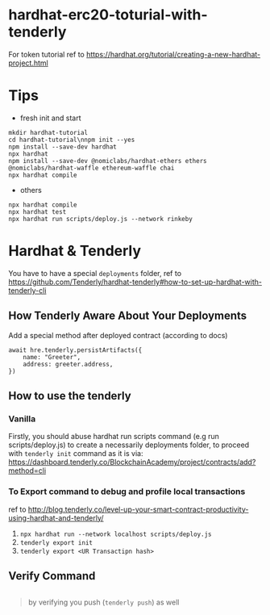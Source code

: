 # hardhat-erc20-toturial-with-tenderly
For token tutorial ref to https://hardhat.org/tutorial/creating-a-new-hardhat-project.html

# Tips
- fresh init and start
```
mkdir hardhat-tutorial
cd hardhat-tutorial\nnpm init --yes
npm install --save-dev hardhat
npx hardhat
npm install --save-dev @nomiclabs/hardhat-ethers ethers @nomiclabs/hardhat-waffle ethereum-waffle chai
npx hardhat compile
```

- others
```
npx hardhat compile
npx hardhat test
npx hardhat run scripts/deploy.js --network rinkeby
```

# Hardhat & Tenderly
You have to have a special `deployments` folder, 
ref to https://github.com/Tenderly/hardhat-tenderly#how-to-set-up-hardhat-with-tenderly-cli

## How Tenderly Aware About Your Deployments
Add a special method after deployed contract (according to docs)
```
await hre.tenderly.persistArtifacts({
    name: "Greeter",
    address: greeter.address,
})
```

## How to use the tenderly

### Vanilla
Firstly, you should abuse hardhat run scripts command (e.g run scripts/deploy.js) to create a necessarily deployments folder, 
to proceed with `tenderly init` command as it is via: https://dashboard.tenderly.co/BlockchainAcademy/project/contracts/add?method=cli

### To Export command to debug and profile local transactions
ref to http://blog.tenderly.co/level-up-your-smart-contract-productivity-using-hardhat-and-tenderly/
1. `npx hardhat run --network localhost scripts/deploy.js`
2. `tenderly export init`
3. `tenderly export <UR Transactipn hash>`

## Verify Command
```npx hardhat --network rinkeby tenderly:verify Token=0xD6858a58696247830fb9E419C3BdE5efF9E68367
```
> by verifying you push (`tenderly push`) as well
